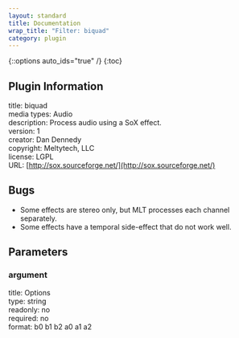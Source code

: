 ```yaml
---
layout: standard
title: Documentation
wrap_title: "Filter: biquad"
category: plugin
---
```

{::options auto_ids="true" /}
{:toc}

## Plugin Information

title: biquad  
media types:
Audio  
description: Process audio using a SoX effect.  
version: 1  
creator: Dan Dennedy  
copyright: Meltytech, LLC  
license: LGPL  
URL: [http://sox.sourceforge.net/](http://sox.sourceforge.net/)  

## Bugs

* Some effects are stereo only, but MLT processes each channel separately.
* Some effects have a temporal side-effect that do not work well.

## Parameters

### argument

title: Options    
type: string  
readonly: no  
required: no  
format: b0 b1 b2 a0 a1 a2  

